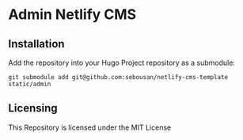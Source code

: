 # Admin Netlify CMS

## Installation 
Add the repository into your Hugo Project repository as a submodule:
```
git submodule add git@github.com:sebousan/netlify-cms-template static/admin
```

## Licensing
This Repository is licensed under the MIT License

